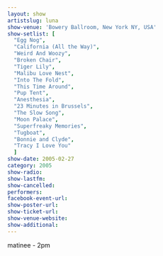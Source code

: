 ```yaml
---
layout: show
artistslug: luna
show-venue: 'Bowery Ballroom, New York NY, USA'
show-setlist: [
  "Egg Nog",
  "California (All the Way)",
  "Weird And Woozy",
  "Broken Chair",
  "Tiger Lily",
  "Malibu Love Nest",
  "Into The Fold",
  "This Time Around",
  "Pup Tent",
  "Anesthesia",
  "23 Minutes in Brussels",
  "The Slow Song",
  "Moon Palace",
  "Superfreaky Memories",
  "Tugboat",
  "Bonnie and Clyde",
  "Tracy I Love You"
  ]
show-date: 2005-02-27
category: 2005
show-radio: 
show-lastfm: 
show-cancelled: 
performers: 
facebook-event-url: 
show-poster-url: 
show-ticket-url: 
show-venue-website: 
show-additional: 
---
```


matinee - 2pm